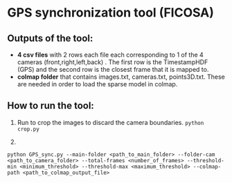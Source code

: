 # GPS synchronization tool (FICOSA)

## Outputs of the tool:
* __4 csv files__ with 2 rows each file each corresponding to 1 of the 4 cameras (front,right,left,back) . The first row is the TimestampHDF (GPS) and the second row is the closest frame that it is mapped to.
* __colmap folder__ that contains images.txt, cameras.txt, points3D.txt. These are needed in order to load the sparse model in colmap. 


## How to run the tool:
1. Run to crop the images to discard the camera boundaries.
`python crop.py `

2. 
`python GPS_sync.py --main-folder <path_to_main_folder> --folder-cam <path_to_camera_folder> --total-frames <number_of_frames> --threshold-min <minimum_threshold> --threshold-max <maximum_threshold> --colmap-path <path_to_colmap_output_file>`

